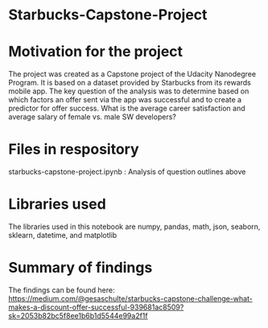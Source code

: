 # Starbucks-Capstone-Project

# Motivation for the project
The project was created as a Capstone project of the Udacity Nanodegree Program. It is based on a dataset provided by Starbucks from its rewards mobile app. The key question of the analysis was to determine based on which factors an offer sent via the app was successful and to create a predictor for offer success.
What is the average career satisfaction and average salary of female vs. male SW developers?

# Files in respository
starbucks-capstone-project.ipynb : Analysis of question outlines above

# Libraries used
The libraries used in this notebook are numpy, pandas, math, json, seaborn, sklearn, datetime, and matplotlib

# Summary of findings
The findings can be found here: https://medium.com/@gesaschulte/starbucks-capstone-challenge-what-makes-a-discount-offer-successful-939681ac8509?sk=2053b82bc5f8ee1b6b1d5544e99a2f1f
